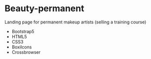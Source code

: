 # Beauty-permanent
Landing page for permanent makeup artists (selling a training course)

- Bootstrap5
- HTML5
- CSS3
- BoxiIcons
- Crossbrowser
